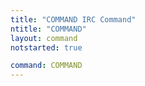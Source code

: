 ```yaml
---
title: "COMMAND IRC Command"
ntitle: "COMMAND"
layout: command
notstarted: true

command: COMMAND
---
```

